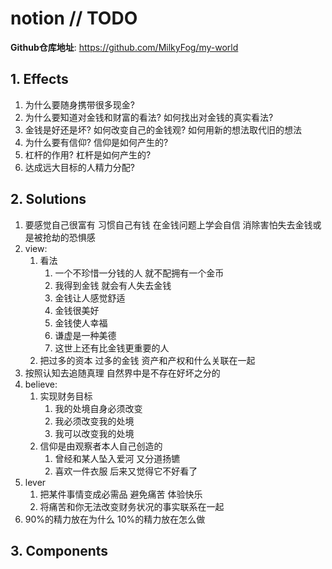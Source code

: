 # notion // TODO

**Github仓库地址**: <https://github.com/MilkyFog/my-world>

## 1. **Effects**

1. 为什么要随身携带很多现金?
2. 为什么要知道对金钱和财富的看法? 如何找出对金钱的真实看法?
3. 金钱是好还是坏? 如何改变自己的金钱观? 如何用新的想法取代旧的想法
4. 为什么要有信仰? 信仰是如何产生的?
5. 杠杆的作用? 杠杆是如何产生的?
6. 达成远大目标的人精力分配?

## 2. **Solutions**

1. 要感觉自己很富有 习惯自己有钱 在金钱问题上学会自信 消除害怕失去金钱或是被抢劫的恐惧感
2. view:
   1. 看法
      1. 一个不珍惜一分钱的人 就不配拥有一个金币
      2. 我得到金钱 就会有人失去金钱
      3. 金钱让人感觉舒适
      4. 金钱很美好
      5. 金钱使人幸福
      6. 谦虚是一种美德
      7. 这世上还有比金钱更重要的人
   2. 把过多的资本 过多的金钱 资产和产权和什么关联在一起
3. 按照认知去追随真理 自然界中是不存在好坏之分的
4. believe:
   1. 实现财务目标
      1. 我的处境自身必须改变
      2. 我必须改变我的处境
      3. 我可以改变我的处境
   2. 信仰是由观察者本人自己创造的
      1. 曾经和某人坠入爱河 又分道扬镳
      2. 喜欢一件衣服 后来又觉得它不好看了
5. lever
   1. 把某件事情变成必需品 避免痛苦 体验快乐
   2. 将痛苦和你无法改变财务状况的事实联系在一起
6. 90%的精力放在为什么 10%的精力放在怎么做

## 3. **Components**
